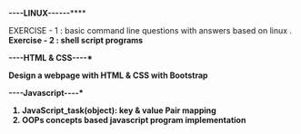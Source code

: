 ****************----LINUX------********************

EXERCISE - 1 : basic command line questions with answers based on linux                                                                  .
<b> Exercise - 2 : shell script programs

****************----HTML & CSS----*****************

Design a webpage with HTML & CSS with Bootstrap

****************----Javascript----*****************

1) JavaScript_task(object): key & value Pair mapping
2) OOPs concepts based javascript program implementation

